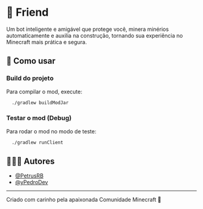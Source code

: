 # 🤖 Friend

Um bot inteligente e amigável que protege você, minera minérios automaticamente e auxilia na construção, tornando sua experiência no Minecraft mais prática e segura.

## 🚀 Como usar

### Build do projeto

Para compilar o mod, execute:

```bash
  ./gradlew buildModJar
```

### Testar o mod (Debug)

Para rodar o mod no modo de teste:

```bash
  ./gradlew runClient
```

## 👨🏾‍💻 Autores

- [@PetrusRB](https://www.github.com/PetrusRB)
- [@yPedroDev](https://www.github.com/yPedroDev)

---

Criado com carinho pela apaixonada Comunidade Minecraft 💚
